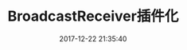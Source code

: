 ---
title: 'BroadcastReceiver插件化'
date: 2017-12-22 21:35:40
tags: [插件化]
categories: [Android,插件化]
---